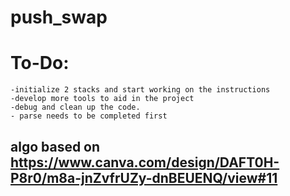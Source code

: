 # push_swap
# To-Do:
    -initialize 2 stacks and start working on the instructions
    -develop more tools to aid in the project
    -debug and clean up the code.
    - parse needs to be completed first
## algo based on https://www.canva.com/design/DAFT0H-P8r0/m8a-jnZvfrUZy-dnBEUENQ/view#11 

